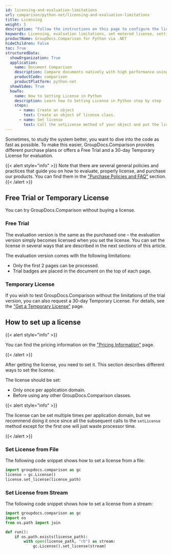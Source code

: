 ```yaml
---
id: licensing-and-evaluation-limitations
url: comparison/python-net/licensing-and-evaluation-limitations
title: Licensing
weight: 5
description: "Follow the instructions on this page to configure the license and find out the restrictions when using GroupDocs.Comparison for Python via .NET without a license (Evaluation Limitations)"
keywords: Licensing, evaluation limitations, set metered license, setting license
productName: GroupDocs.Comparison for Python via .NET
hideChildren: False
toc: True
structuredData:
  showOrganization: True
  application:
    name: Document Comparison
    description: Compare documents natively with high performance using Python language and GroupDocs.Comparison for Python via .NET
    productCode: comparison
    productPlatform: python-net
  showVideo: True
  howTo:
    name: How to Setting License in Python
    description: Learn how to Setting License in Python step by step
    steps:
      - name: Create an object
        text: Create an object of license class.
      - name: Set license
        text: Call the setLicense method of your object and put the license path or license file stream parameter.
---
```


Sometimes, to study the system better, you want to dive into the code as fast as possible. To make this easier, GroupDocs.Comparison provides different purchase plans or offers a Free Trial and a 30-day Temporary License for evaluation.

{{< alert style="info" >}}
Note that there are several general policies and practices that guide you on how to evaluate, properly license, and purchase our products. You can find them in the ["Purchase Policies and FAQ"](https://purchase.groupdocs.com/policies) section.
{{< /alert >}}

## Free Trial or Temporary License

You can try GroupDocs.Comparison without buying a license.

### Free Trial

The evaluation version is the same as the purchased one – the evaluation version simply becomes licensed when you set the license. You can set the license in several ways that are described in the next sections of this article.

The evaluation version comes with the following limitations:

- Only the first 2 pages can be processed.
- Trial badges are placed in the document on the top of each page.

### Temporary License

If you wish to test GroupDocs.Comparison without the limitations of the trial version, you can also request a 30-day Temporary License. For details, see the ["Get a Temporary License"](https://purchase.groupdocs.com/temporary-license) page.

## How to set up a license

{{< alert style="info" >}}

You can find the pricing information on the ["Pricing Information"](https://purchase.groupdocs.com/pricing/comparison/python-net) page.

{{< /alert >}}

After getting the license, you need to set it. This section describes different ways to set the license.

The license should be set:

- Only once per application domain.
- Before using any other GroupDocs.Comparison classes.

{{< alert style="info" >}}

The license can be set multiple times per application domain, but we recommend doing it once since all the subsequent calls to the `setLicense` method except for the first one will just waste processor time.

{{< /alert >}}

### Set License from File

The following code snippet shows how to set a license from a file:

```python
import groupdocs.comparison as gc
license = gc.License()
license.set_license(license_path)
```

### Set License from Stream

The following code snippet shows how to set a license from a stream:

```python
import groupdocs.comparison as gc
import os
from os.path import join

def run():
    if os.path.exists(license_path):
        with open(license_path, "rb") as stream:
            gc.License().set_license(stream)
```